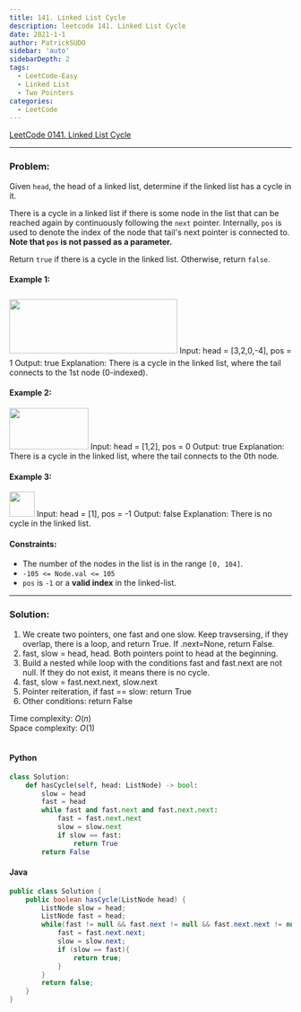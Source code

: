 ```yaml
---
title: 141. Linked List Cycle
description: leetcode 141. Linked List Cycle
date: 2021-1-1
author: PatrickSUDO
sidebar: 'auto'
sidebarDepth: 2
tags: 
  - LeetCode-Easy
  - Linked List
  - Two Pointers
categories:
  - LeetCode
---
```

[LeetCode 0141. Linked List Cycle](https://leetcode.com/problems/linked-list-cycle/)

---
### Problem: <br/>

Given `head`, the head of a linked list, determine if the linked list has a cycle in it.

There is a cycle in a linked list if there is some node in the list that can be reached again by continuously following the `next` pointer. Internally, `pos` is used to denote the index of the node that tail's next pointer is connected to. **Note that `pos` is not passed as a parameter.**

Return `true` if there is a cycle in the linked list. Otherwise, return `false`.


#### Example 1:
<img alt="" src="https://assets.leetcode.com/uploads/2018/12/07/circularlinkedlist.png" style="width: 300px; height: 97px; margin-top: 8px; margin-bottom: 8px;">
    Input: head = [3,2,0,-4], pos = 1
    Output: true
    Explanation: There is a cycle in the linked list, where the tail connects to the 1st node (0-indexed).

#### Example 2:
<img alt="" src="https://assets.leetcode.com/uploads/2018/12/07/circularlinkedlist_test2.png" style="width: 141px; height: 74px;">
    Input: head = [1,2], pos = 0
    Output: true
    Explanation: There is a cycle in the linked list, where the tail connects to the 0th node.

#### Example 3:
<img alt="" src="https://assets.leetcode.com/uploads/2018/12/07/circularlinkedlist_test3.png" style="width: 45px; height: 45px;">
    Input: head = [1], pos = -1
    Output: false
    Explanation: There is no cycle in the linked list.

#### Constraints:
- The number of the nodes in the list is in the range `[0, 104]`.
- `-105 <= Node.val <= 105`
- `pos` is `-1` or a **valid index** in the linked-list.

---
### Solution: <br/>

1. We create two pointers, one fast and one slow. Keep travsersing, if they overlap, there is a loop, and return True. If .next=None, return False.
2. fast, slow = head, head. Both pointers point to head at the beginning.
3. Build a nested while loop with the conditions fast and fast.next are not null. If they do not exist, it means there is no cycle.
4. fast, slow = fast.next.next, slow.next
5. Pointer reiteration, if fast == slow: return True
6. Other conditions: return False


Time complexity: $O(n)$</br>
Space complexity: $O(1)$ 
</br>
</br>

#### Python
```python
class Solution:
    def hasCycle(self, head: ListNode) -> bool:
        slow = head
        fast = head
        while fast and fast.next and fast.next.next:
            fast = fast.next.next
            slow = slow.next
            if slow == fast:
                return True
        return False
```

#### Java
```java
public class Solution {
    public boolean hasCycle(ListNode head) {
        ListNode slow = head;
        ListNode fast = head;
        while(fast != null && fast.next != null && fast.next.next != null){
            fast = fast.next.next;
            slow = slow.next;
            if (slow == fast){
                return true;
            }
        }
        return false;
    }
}
```


<Disqus shortname="patricksudo" />